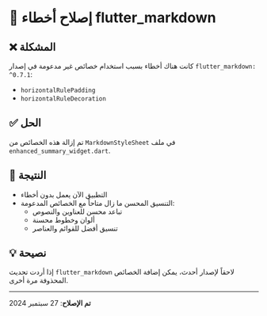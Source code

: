 # 🔧 إصلاح أخطاء flutter_markdown

## ❌ المشكلة
كانت هناك أخطاء بسبب استخدام خصائص غير مدعومة في إصدار `flutter_markdown: ^0.7.1`:
- `horizontalRulePadding`
- `horizontalRuleDecoration`

## ✅ الحل
تم إزالة هذه الخصائص من `MarkdownStyleSheet` في ملف `enhanced_summary_widget.dart`.

## 🎯 النتيجة
- التطبيق الآن يعمل بدون أخطاء
- التنسيق المحسن ما زال متاحاً مع الخصائص المدعومة:
  - تباعد محسن للعناوين والنصوص
  - ألوان وخطوط محسنة
  - تنسيق أفضل للقوائم والعناصر

## 💡 نصيحة
إذا أردت تحديث `flutter_markdown` لاحقاً لإصدار أحدث، يمكن إضافة الخصائص المحذوفة مرة أخرى.

---
**تم الإصلاح**: 27 سبتمبر 2024